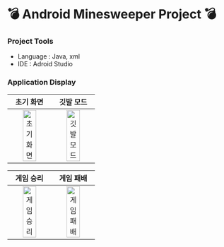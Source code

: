 # 💣 Android Minesweeper Project 💣

### Project Tools
- Language : Java, xml
- IDE : Adroid Studio

### Application Display
|                                                                  초기 화면                                                                  |                                                                  깃발 모드                                                                   |
| :------------------------------------------------------------------------------------------------------------------------------------------------: | :-------------------------------------------------------------------------------------------------------------------------------------------: |
| <img src="https://github.com/m2na7/Minesweeper/assets/118591632/d6bc96c3-2008-44c5-8258-bfe2fc9e7ba4" alt="초기 화면" width=60%> | <img src="https://github.com/m2na7/Minesweeper/assets/118591632/0ca3d61b-1929-4133-b7d0-295959f46091" alt="깃발 모드" width=60%> |

|                                                                  게임 승리                                                                  |                                                                  게임 패배                                                                  |
| :------------------------------------------------------------------------------------------------------------------------------------------------: | :-------------------------------------------------------------------------------------------------------------------------------------------: |
| <img src="https://github.com/m2na7/Minesweeper/assets/118591632/35613d7b-c5ed-479f-b985-74cab34c527f" alt="게임 승리" width=60%> | <img src="https://github.com/m2na7/Minesweeper/assets/118591632/52b3dccc-d8c2-4c37-8281-179115d46c11" alt="게임 패배" width=60%> |



